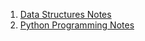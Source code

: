 
1. [Data Structures Notes](https://github.com/imprasadpatil/datastructureusing-c)
2. [Python Programming Notes](https://github.com/imprasadpatil/Python-Notes)
 
